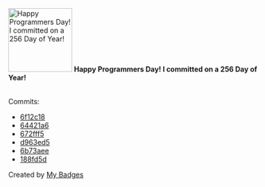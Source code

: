 <img src="https://my-badges.github.io/my-badges/programmers-day.png" alt="Happy Programmers Day! I committed on a 256 Day of Year!" title="Happy Programmers Day! I committed on a 256 Day of Year!" width="128">
<strong>Happy Programmers Day! I committed on a 256 Day of Year!</strong>
<br><br>

Commits:

- <a href="https://github.com/andrewjswan/my-badges/commit/6f12c18e0efebc7c33190bcaad5258d683be5989">6f12c18</a>
- <a href="https://github.com/andrewjswan/my-badges/commit/64421a6ed7d1e1f43c15cdd7730b65847c8f031d">64421a6</a>
- <a href="https://github.com/andrewjswan/matrix-lamp/commit/672fff59f903ea0d519a361d67e708799820cd2f">672fff5</a>
- <a href="https://github.com/andrewjswan/matrix-lamp/commit/d963ed510a1dbb12bce4b85cc68f644c2c62f7f0">d963ed5</a>
- <a href="https://github.com/andrewjswan/matrix-lamp/commit/6b73aee8f27c5611dca802dd2a388717e96f8ff3">6b73aee</a>
- <a href="https://github.com/andrewjswan/esphome-components/commit/188fd5daffae33fdedf2055eaae54877f9185574">188fd5d</a>


Created by <a href="https://github.com/my-badges/my-badges">My Badges</a>